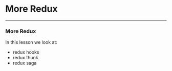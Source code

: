  # More Redux

---
### More Redux

In this lesson we look at:
- redux hooks
- redux thunk
- redux saga

